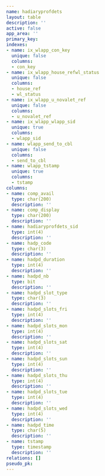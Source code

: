 ```yaml
---
name: hadiaryprofdets
layout: table
description: ''
active: false
app_area: ''
primary_key: 
indexes:
- name: ix_wlapp_con_key
  unique: false
  columns:
  - con_key
- name: ix_wlapp_house_refwl_status
  unique: false
  columns:
  - house_ref
  - wl_status
- name: ix_wlapp_u_novalet_ref
  unique: false
  columns:
  - u_novalet_ref
- name: ix_wlapp_wlapp_sid
  unique: true
  columns:
  - wlapp_sid
- name: wlapp_send_to_cbl
  unique: false
  columns:
  - send_to_cbl
- name: wlapp_tstamp
  unique: true
  columns:
  - tstamp
columns:
- name: comp_avail
  type: char(200)
  description: ''
- name: comp_display
  type: char(200)
  description: ''
- name: hadiaryprofdets_sid
  type: int(4)
  description: ''
- name: hadp_code
  type: char(3)
  description: ''
- name: hadpd_duration
  type: int(4)
  description: ''
- name: hadpd_nb
  type: bit
  description: ''
- name: hadpd_slot_type
  type: char(3)
  description: ''
- name: hadpd_slots_fri
  type: int(4)
  description: ''
- name: hadpd_slots_mon
  type: int(4)
  description: ''
- name: hadpd_slots_sat
  type: int(4)
  description: ''
- name: hadpd_slots_sun
  type: int(4)
  description: ''
- name: hadpd_slots_thu
  type: int(4)
  description: ''
- name: hadpd_slots_tue
  type: int(4)
  description: ''
- name: hadpd_slots_wed
  type: int(4)
  description: ''
- name: hadpd_time
  type: char(5)
  description: ''
- name: tstamp
  type: timestamp
  description: ''
relations: []
pseudo_pk: 
---
```



